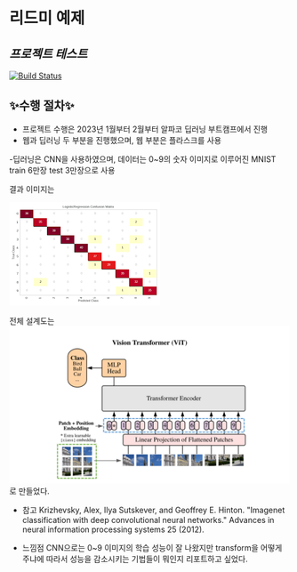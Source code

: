 # 리드미 예제
## _프로젝트 테스트_

[![Build Status](https://travis-ci.org/joemccann/dillinger.svg?branch=master)](https://travis-ci.org/joemccann/dillinger)

## ✨수행 절차✨

- 프로젝트 수행은 2023년 1월부터 2월부터 알파코 딥러닝 부트캠프에서 진행
- 웹과 딥러닝 두 부분을 진행했으며, 웹 부분은 플라스크를 사용

-딥러닝은 CNN을 사용하였으며, 데이터는 0~9의 숫자 이미지로 이루어진
 MNIST train 6만장 test 3만장으로 사용

결과 이미지는 

![image1](output.jpg)

전체 설계도는 ![image2](architecture.jpg)로 만들었다.

- 참고
Krizhevsky, Alex,
 Ilya Sutskever, and Geoffrey E. Hinton. "Imagenet classification 
 with deep convolutional neural networks." Advances in neural 
 information processing systems 25 (2012).

- 느낌점
 CNN으로는 0~9 이미지의 학습 성능이 잘 나왔지만 transform을 어떻게
 주냐에 따라서 성능을 감소시키는 기법들이 뭐인지 리포트하고 싶었다.
